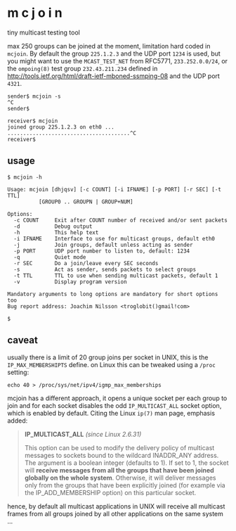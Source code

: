 m c j o i n
===========

tiny multicast testing tool

max 250 groups can be joined at the moment, limitation hard coded in
`mcjoin`.  By default the group `225.1.2.3` and the UDP port `1234` is
used, but you might want to use the `MCAST_TEST_NET` from RFC5771,
`233.252.0.0/24`, or the `ompoing(8)` test group `232.43.211.234`
defined in <http://tools.ietf.org/html/draft-ietf-mboned-ssmping-08> and
the UDP port `4321`.


```shell
sender$ mcjoin -s
^C
sender$
```

```shell
receiver$ mcjoin
joined group 225.1.2.3 on eth0 ...
.......................................^C
receiver$
```


usage
-----

```shell
$ mcjoin -h

Usage: mcjoin [dhjqsv] [-c COUNT] [-i IFNAME] [-p PORT] [-r SEC] [-t TTL]
	      [GROUP0 .. GROUPN | GROUP+NUM]

Options:
  -c COUNT     Exit after COUNT number of received and/or sent packets
  -d           Debug output
  -h           This help text
  -i IFNAME    Interface to use for multicast groups, default eth0
  -j           Join groups, default unless acting as sender
  -p PORT      UDP port number to listen to, default: 1234
  -q           Quiet mode
  -r SEC       Do a join/leave every SEC seconds
  -s           Act as sender, sends packets to select groups
  -t TTL       TTL to use when sending multicast packets, default 1
  -v           Display program version

Mandatory arguments to long options are mandatory for short options too
Bug report address: Joachim Nilsson <troglobit()gmail!com>

$
```


caveat
------

usually there is a limit of 20 group joins per socket in UNIX, this is
the `IP_MAX_MEMBERSHIPTS` define.  on Linux this can be tweaked using a
`/proc` setting:

    echo 40 > /proc/sys/net/ipv4/igmp_max_memberships

mcjoin has a different approach, it opens a unique socket per each group
to join and for each socket disables the odd `IP_MULTICAST_ALL` socket
option, which is enabled by default.  Citing the Linux `ip(7)` man page,
emphasis added:

> **IP_MULTICAST_ALL** *(since Linux 2.6.31)*
>
> This option can be used to modify the delivery policy of multicast
> messages to sockets bound to the wildcard INADDR_ANY address.  The
> argument is a boolean integer (defaults to 1).  If set to 1, the
> socket will **receive messages from all the groups that have been
> joined globally on the whole system**.  Otherwise, it will deliver
> messages only from the groups that have been explicitly joined (for
> example via the IP_ADD_MEMBERSHIP option) on this particular socket.

hence, by default all multicast applications in UNIX will receive all
multicast frames from all groups joined by all other applications on
the same system ...
